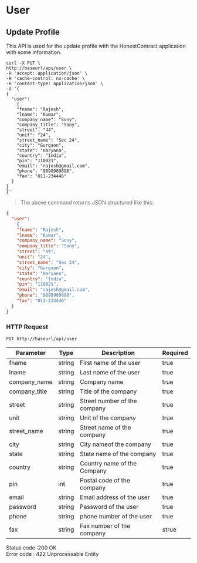 # User

## Update Profile

This API is used for the update profile with the HonestContract application with some information.

```shell
curl -X PUT \
http://baseurl/api/user \
-H 'accept: application/json' \
-H 'cache-control: no-cache' \
-H 'content-type: application/json' \
-d '{
{
  "user":
    {
    "fname": "Rajesh",
    "lname": "Kumar",
    "company_name": "Sony",
    "company_title": "Sony",
    "street": "44",
    "unit": "24",
    "street_name": "Sec 24",
    "city": "Gurgaon",
    "state": "Haryana",
    "country": "India",
    "pin": "110021",
    "email": "rajesh@gmail.com",
    "phone": "9898989898",
    "fax": "011-234446"
  }
}
}'
```


> The above command returns JSON structured like this:

```json
{
  "user":
    {
    "fname": "Rajesh",
    "lname": "Kumar",
    "company_name": "Sony",
    "company_title": "Sony",
    "street": "44",
    "unit": "24",
    "street_name": "Sec 24",
    "city": "Gurgaon",
    "state": "Haryana",
    "country": "India",
    "pin": "110021",
    "email": "rajesh@gmail.com",
    "phone": "9898989898",
    "fax": "011-234446"
  }
}
```


### HTTP Request

`PUT http://baseurl/api/user`


Parameter | Type    | Description | Required
--------- | ------- | ----------- | -----------
fname     | string | First name of the user | true
lname     | string  | Last name of the user | true
company_name| string | Company name          | true
company_title| string | Title of the company  | true
street    |string     | Street number of the company |true
unit      | string    | Unit of the company |true
street_name | string  | Street name of the company |true 
city      |  string | City nameof the company | true
state     |  string | State name of the company  | true
country   | string  | Country name of the Company | true
pin       |  int    | Postal code of the company | true
email     | string  | Email address of the user | true
password  |  string | Password of the user | true
phone     |  string    | phone number of the user | true
fax       | string     | Fax number of the company |strue


<aside class="success">Status code :200 OK </aside>
<aside class="warning">Error code : 422 Unprocessable Entity</aside>

